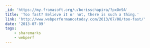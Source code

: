 ```yaml
---
_id: 'https://my.framasoft.org/u/borisschapira/?pxOn9A'
title: 'Too fast? Believe it or not, there is such a thing.'
link: 'http://www.webperformancetoday.com/2013/07/08/too-fast/'
date: '2013-07-09'
tags:
    - sharemarks
    - webperf
---
```


<div class="markdown"><p></p></div>
